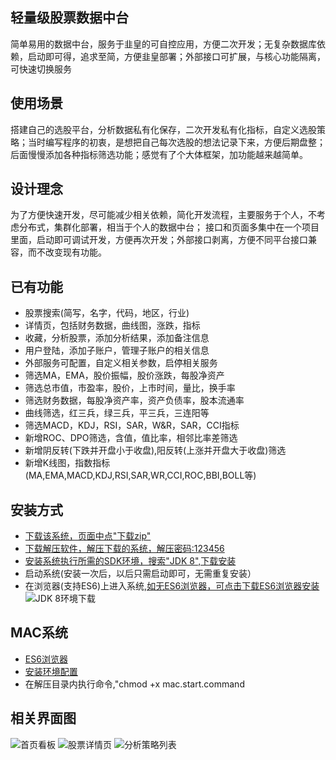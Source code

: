 ## 轻量级股票数据中台
简单易用的数据中台，服务于韭皇的可自控应用，方便二次开发；无复杂数据库依赖，启动即可得，追求至简，方便韭皇部署；外部接口可扩展，与核心功能隔离，可快速切换服务

## 使用场景
搭建自己的选股平台，分析数据私有化保存，二次开发私有化指标，自定义选股策略；当时编写程序的初衷，是想把自己每次选股的想法记录下来，方便后期盘整；后面慢慢添加各种指标筛选功能；感觉有了个大体框架，加功能越来越简单。

## 设计理念
为了方便快速开发，尽可能减少相关依赖，简化开发流程，主要服务于个人，不考虑分布式，集群化部署，相当于个人的数据中台；
接口和页面多集中在一个项目里面，启动即可调试开发，方便再次开发；外部接口剥离，方便不同平台接口兼容，而不改变现有功能。

## 已有功能
* 股票搜索(简写，名字，代码，地区，行业)
* 详情页，包括财务数据，曲线图，涨跌，指标
* 收藏，分析股票，添加分析结果，添加备注信息
* 用户登陆，添加子账户，管理子账户的相关信息
* 外部服务可配置，自定义相关参数，启停相关服务
* 筛选MA，EMA，股价振幅，股价涨跌，每股净资产
* 筛选总市值，市盈率，股价，上市时间，量比，换手率
* 筛选财务数据，每股净资产率，资产负债率，股本流通率
* 曲线筛选，红三兵，绿三兵，平三兵，三连阳等
* 筛选MACD，KDJ，RSI，SAR，W&R，SAR，CCI指标
* 新增ROC、DPO筛选，含值，值比率，相邻比率差筛选
* 新增阴反转(下跌并开盘小于收盘),阳反转(上涨并开盘大于收盘)筛选
* 新增K线图，指数指标(MA,EMA,MACD,KDJ,RSI,SAR,WR,CCI,ROC,BBI,BOLL等)

## 安装方式
* [下载该系统，页面中点"下载zip"](https://gitcode.com/didton/stock-analysis/overview)
* [下载解压软件，解压下载的系统，解压密码:123456](https://sfdl.360safe.com/netunion/20140425/360zip_yqlm_168097.exe)
* [安装系统执行所需的SDK环境，搜索"JDK 8",下载安装](https://sfdl.360safe.com/netunion/20140425/360safejisu+168097+n2a27c3f091.exe)
* 启动系统(安装一次后，以后只需启动即可，无需重复安装）
* 在浏览器(支持ES6)上进入系统[,如无ES6浏览器，可点击下载ES6浏览器安装](https://sfdl.360safe.com/netunion/20140425/360cse+168097+n2a27c3f091.exe)
![JDK 8环境下载](https://s2.loli.net/2024/12/02/O2PGU7V9FHgrkw6.png)

## MAC系统
* [ES6浏览器](https://sfdl.360safe.com/netunion/20140425/360Browser14.5.1032.0_168097.pkg)
* [安装环境配置](https://sfdl.360safe.com/mac_safe/360Safe_sid+168097.pkg)
* 在解压目录内执行命令,"chmod +x mac.start.command

## 相关界面图
![首页看板](https://s2.loli.net/2024/12/02/UjGHl8BP5rALZOS.png)
![股票详情页](https://s2.loli.net/2024/12/02/93bFSxKQslpetYD.png)
![分析策略列表](https://s2.loli.net/2024/12/02/IPNDahZYdEysJz9.png)
